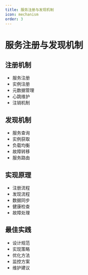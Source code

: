 ```yaml
---
title: 服务注册与发现机制
icon: mechanism
order: 3
---
```


# 服务注册与发现机制

## 注册机制
- 服务注册
- 实例注册
- 元数据管理
- 心跳维护
- 注销机制

## 发现机制
- 服务查询
- 实例获取
- 负载均衡
- 故障转移
- 服务路由

## 实现原理
- 注册流程
- 发现流程
- 数据同步
- 健康检查
- 故障处理

## 最佳实践
- 设计规范
- 实现策略
- 优化方法
- 监控方案
- 维护建议
